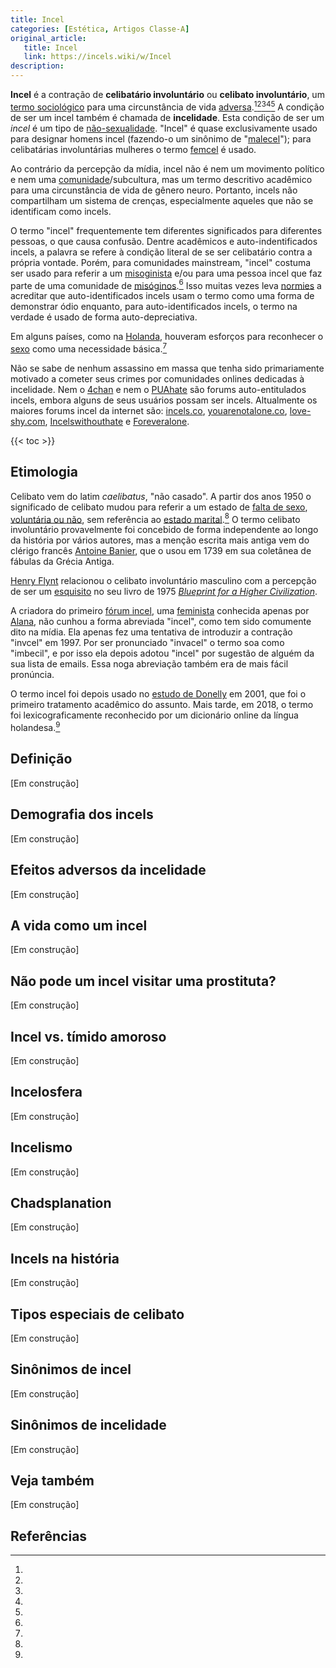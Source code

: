 ```yaml
---
title: Incel
categories: [Estética, Artigos Classe-A]
original_article:
   title: Incel
   link: https://incels.wiki/w/Incel
description: 
---
```


**Incel** é a contração de **celibatário involuntário** ou **celibato involuntário**, um [termo sociológico]() para uma circunstância de vida [adversa](/w/efeitos-adversos-da-incelidad).[^1][^2][^3][^4][^5] A condição de ser um incel também é chamada de **incelidade**. Esta condição de ser um *incel* é um tipo de [não-sexualidade](). "Incel" é quase exclusivamente usado para designar homens incel (fazendo-o um sinônimo de "[malecel]()"); para celibatárias involuntárias mulheres o termo [femcel]() é usado.

Ao contrário da percepção da mídia, incel não é nem um movimento político e nem uma [comunidade]()/subcultura, mas um termo descritivo acadêmico para uma circunstância de vida de gênero neuro. Portanto, incels não compartilham um sistema de crenças, especialmente aqueles que não se identificam como incels.

O termo "incel" frequentemente tem diferentes significados para diferentes pessoas, o que causa confusão. Dentre acadêmicos e auto-indentificados incels, a palavra se refere à condição literal de se ser celibatário contra a própria vontade. Porém, para comunidades mainstream, "incel" costuma ser usado para referir a um [misoginista]() e/ou para uma pessoa incel que faz parte de uma comunidade de [misóginos]().[^6] Isso muitas vezes leva [normies]() a acreditar que auto-identificados incels usam o termo como uma forma de demonstrar ódio enquanto, para auto-identificados incels, o termo na verdade é usado de forma auto-depreciativa.

Em alguns países, como na [Holanda](), houveram esforços para reconhecer o [sexo]() como uma necessidade básica.[^7]

Não se sabe de nenhum assassino em massa que tenha sido primariamente motivado a cometer seus crimes por comunidades onlines dedicadas à incelidade. Nem o [4chan]() e nem o [PUAhate]() são forums auto-entitulados incels, embora alguns de seus usuários possam ser incels. Altualmente os maiores forums incel da internet são: [incels.co](), [youarenotalone.co](), [love-shy.com](), [Incelswithouthate]() e [Foreveralone]().

{{< toc >}}

## Etimologia
Celibato vem do latim *caelibatus*, "não casado". A partir dos anos 1950 o significado de celibato mudou para referir a um estado de [falta de sexo](), [voluntária ou não](), sem referência ao [estado marital]().[^8] O termo celibato involuntário provavelmente foi concebido de forma independente ao longo da história por vários autores, mas a menção escrita mais antiga vem do clérigo francês [Antoine Banier](), que o usou em 1739 em sua coletânea de fábulas da Grécia Antiga.

[Henry Flynt]() relacionou o celibato involuntário masculino com a percepção de ser um [esquisito]() no seu livro de 1975 *[Blueprint for a Higher Civilization]()*.

A criadora do primeiro [fórum incel](), uma [feminista]() conhecida apenas por [Alana](), não cunhou a forma abreviada "incel", como tem sido comumente dito na mídia. Ela apenas fez uma tentativa de introduzir a contração "invcel" em 1997. Por ser pronunciado "invacel" o termo soa como "imbecil", e por isso ela depois adotou "incel" por sugestão de alguém da sua lista de emails. Essa noga abreviação também era de mais fácil pronúncia.

O termo incel foi depois usado no [estudo de Donelly]() em 2001, que foi o primeiro tratamento acadêmico do assunto. Mais tarde, em 2018, o termo foi lexicograficamente reconhecido por um dicionário online da língua holandesa.[^9]

## Definição
[Em construção]

## Demografia dos incels
[Em construção]

## Efeitos adversos da incelidade
[Em construção]

## A vida como um incel
[Em construção]

## Não pode um incel visitar uma prostituta?
[Em construção]

## Incel vs. tímido amoroso
[Em construção]

## Incelosfera
[Em construção]

## Incelismo
[Em construção]

## Chadsplanation
[Em construção]

## Incels na história
[Em construção]

## Tipos especiais de celibato
[Em construção]

## Sinônimos de incel
[Em construção]

## Sinônimos de incelidade
[Em construção]

## Veja também
[Em construção]

## Referências
[^1]:
[^2]:
[^3]:
[^4]:
[^5]:
[^6]:
[^7]:
[^8]:
[^9]:
